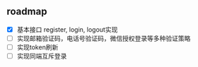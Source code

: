 ## roadmap
- [x] 基本接口 register, login, logout实现
- [ ] 实现邮箱验证码，电话号验证码，微信授权登录等多种验证策略
- [ ] 实现token刷新
- [ ] 实现同端互斥登录